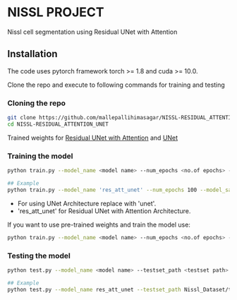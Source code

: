 # NISSL PROJECT 

 Nissl cell segmentation using Residual UNet with Attention

## Installation

The code uses pytorch framework torch >= 1.8 and cuda >= 10.0.

Clone the repo and execute to following commands for training and testing
### Cloning the repo
```bash
git clone https://github.com/mallepallihimasagar/NISSL-RESIDUAL_ATTENTION_UNET.git
cd NISSL-RESIDUAL_ATTENTION_UNET
```
Trained weights for [Residual UNet with Attention](https://drive.google.com/file/d/1-1iFeZkkYfNyGyCBgU5kydtwgoJS408I/view?usp=sharing) and [UNet](https://drive.google.com/file/d/1ov4Vzcgj8LvLDZyIanBv34hHYiwcDYei/view?usp=sharing) 
### Training the model
```bash
python train.py --model_name <model name> --num_epochs <no.of epochs> --model_save_path <filename.pt>

## Example
python train.py --model_name 'res_att_unet' --num_epochs 100 --model_save_path resunet.pt
```
- For using UNet Architecture replace <model name> with 'unet'.
- <model name> 'res_att_unet' for Residual UNet with Attention Architecture.

If you want to use pre-trained weights and train the model use:
```bash
python train.py --model_name <model name> --num_epochs <no.of epochs> --model_save_path <filename.pt> --weights <path to pretraind weights (.pt file)>
```

### Testing the model
```bash
python test.py --model_name <model name> --testset_path <testset path> --output <out folder> --weights <trained weights>

## Example
python test.py --model_name res_att_unet --testset_path Nissl_Dataset/test --output resattunet_out --weights resunet.pt
```
